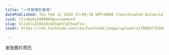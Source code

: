 ```yaml
---
title: "一件很难的事情"
datePublished: Thu Feb 22 2024 13:09:10 GMT+0000 (Coordinated Universal Time)
cuid: clsx8p8y5000009gucnoeewr4
slug: 5lia5lu25b6i6zq55qe5lql5oofia
cover: https://cdn.hashnode.com/res/hashnode/image/upload/v1708607153684/f32b80e6-7742-4250-81d1-9fde1eb439fc.png

---
```


发张图片而已